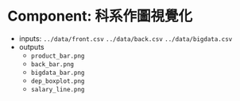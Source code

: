 Component: 科系作圖視覺化 
=================================

- inputs: `../data/front.csv` `../data/back.csv` `../data/bigdata.csv`
- outputs
    - `product_bar.png` 
    - `back_bar.png` 
    - `bigdata_bar.png` 
    - `dep_boxplot.png` 
    - `salary_line.png` 
